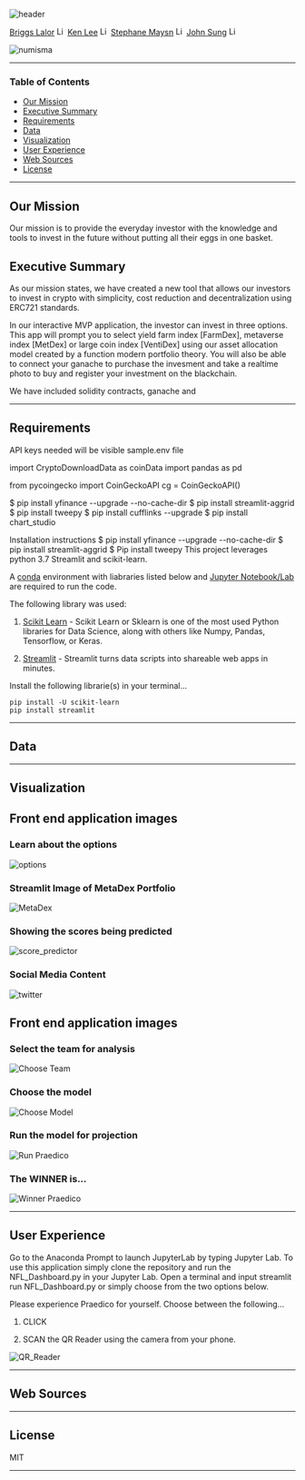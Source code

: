 ![header](https://capsule-render.vercel.app/api?type=waving&color=gradient&width=1000&height=200&section=header&text=NUMISMA&fontSize=30&fontColor=black)


<!-- header is made with: https://github.com/kyechan99/capsule-render -->

[Briggs Lalor](https://www.linkedin.com/in/briggsclalor/) [<img src="https://cdn2.auth0.com/docs/media/connections/linkedin.png" alt="LinkedIn -  Briggs Lalor" width=15/>](https://www.linkedin.com/in/briggsclalor/)
[Ken Lee](https://www.linkedin.com/in/kenkwlee) [<img src="https://cdn2.auth0.com/docs/media/connections/linkedin.png" alt="LinkedIn -  Ken Lee" width=15/>](https://www.linkedin.com/in/kenkwlee)
[Stephane Maysn](https://www.linkedin.com/in/stephane-masyn-35b16817a/) [<img src="https://cdn2.auth0.com/docs/media/connections/linkedin.png" alt="LinkedIn -  Staphane Masyn" width=15/>](https://www.linkedin.com/in/stephane-masyn-35b16817a/)
[John Sung](https://linkedin.com/in/john-sung-3675569) [<img src="https://cdn2.auth0.com/docs/media/connections/linkedin.png" alt="LinkedIn -  John Sung" width=15/>](https://linkedin.com/in/john-sung-3675569/)
                                                             
![numisma](images/numisma.PNG)

---

### Table of Contents

* [Our Mission](#our-mission)
* [Executive Summary](#executive-summary)
* [Requirements](#requirements)
* [Data](#data)
* [Visualization](#visualization)
* [User Experience](#user-experience)
* [Web Sources](#web-sources)
* [License](#license)  

---

## Our Mission

Our mission is to provide the everyday investor with the knowledge and tools to invest in the future without putting all their eggs in one basket.

## Executive Summary

As our mission states, we have created a new tool that allows our investors to invest in crypto with simplicity, cost reduction and decentralization using ERC721 standards. 

In our interactive MVP application, the investor can invest in three options. This app will prompt you to select yield farm index [FarmDex], metaverse index [MetDex] or large coin index [VentiDex] using our asset allocation model created by a function modern portfolio theory. You will also be able to connect your ganache to purchase the invesment and take a realtime photo to buy and register your investment on the blackchain. 

We have included solidity contracts, ganache and 


---

## Requirements

API keys needed will be visible sample.env file 


import CryptoDownloadData as coinData
import pandas as pd

from pycoingecko import CoinGeckoAPI
cg = CoinGeckoAPI()


$ pip install yfinance --upgrade --no-cache-dir
$ pip install streamlit-aggrid
$ pip install tweepy
$ pip install cufflinks --upgrade
$ pip install chart_studio


Installation instructions
$ pip install yfinance --upgrade --no-cache-dir
$ pip install streamlit-aggrid
$ Pip install tweepy
This project leverages python 3.7 Streamlit and scikit-learn.

A [conda](https://docs.conda.io/en/latest/) environment with liabraries listed below and [Jupyter Notebook/Lab](https://jupyter.org/) are required to run the code.

The following library was used:

1. [Scikit Learn](https://scikit-learn.org/stable/index.html) - Scikit Learn or Sklearn is one of the most used Python libraries for Data Science, along with others like Numpy, Pandas, Tensorflow, or Keras.

2. [Streamlit](https://streamlit.io/) - Streamlit turns data scripts into shareable web apps in minutes.


Install the following librarie(s) in your terminal...

    pip install -U scikit-learn
    pip install streamlit
 
---

## Data



---

## Visualization

## Front end application images

### Learn about the options
![options](images/learn_option.PNG)

### Streamlit Image of MetaDex Portfolio
![MetaDex](images/MetaDex.PNG)

### Showing the scores being predicted 
![score_predictor](images/back_end_score_predictor.PNG)

### Social Media Content
![twitter](images/twitter.PNG)


## Front end application images

### Select the team for analysis
![Choose Team](images/choose_team_annalysis.PNG)

### Choose the model
![Choose Model](images/choose_model.PNG)

### Run the model for projection
![Run Praedico](images/click_run_praedico.PNG)

### The WINNER is... 
![Winner Praedico](images/winner_prediction.PNG)

---

## User Experience

Go to the Anaconda Prompt to launch JupyterLab by typing Jupyter Lab. To use this application simply clone the repository and run the NFL_Dashboard.py in your Jupyter Lab. Open a terminal and input streamlit run NFL_Dashboard.py or simply choose from the two options below.


Please experience Praedico for yourself. Choose between the following... 

1) CLICK 

2) SCAN the QR Reader using the camera from your phone. 

![QR_Reader](images/qr_reader.PNG)


---

## Web Sources



---


## License

MIT

---


